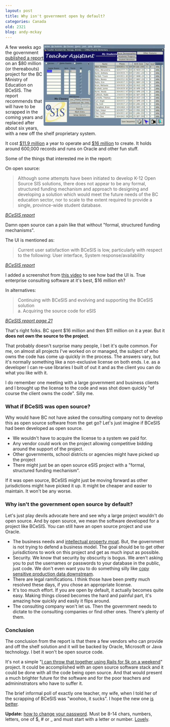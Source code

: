 ```yaml
---
layout: post
title: Why isn't government open by default?
categories: Canada
old: 2321
blog: andy-mckay
---
```

<img src="/files/bcesis.png" style="float: right" />
<p>A few weeks ago the government <a href="http://t.co/nJDitye7">published a report</a> on an $80 million (or thereabouts) project for the BC Ministry of Education on BCeSIS. The report recommends that will have to be scrapped in the coming years and replaced after about six years, with a new off the shelf proprietary system.</p>
<p>It cost <a href="http://www.kamloopsnews.ca/article/20110117/KAMLOOPS0101/301179972/-1/kamloops/education-minister-puts-future-of-bcesis-in-doubt">$11.9 million</a> a year to operate and <a href="http://www.cknw.com/Channels/Reg/NewsLocal/Story.aspx?ID=1539426">$16 million</a> to create. It holds around 600,000 records and runs on Oracle and other fun stuff.</p>
<p>Some of the things that interested me in the report:</p>
<p>On open source:</p>
<blockquote>Although some attempts have been initiated to develop K-12 Open Source SIS solutions, there does not appear to be any formal, structured funding mechanism and approach to designing and developing a solution which would meet the future needs of the BC education sector, nor to scale to the extent required to provide a single, province-wide student database.</blockquote>
<cite><a href="http://t.co/nJDitye7">BCeSIS report</a></cite>
<p>Damn open source can a pain like that without "formal, structured funding mechanisms".</p>
<p>The UI is mentioned as:</p>
<blockquote>Current user satisfaction with BCeSIS is low, particularly with respect to the following: User interface, System response/availability</blockquote>
<cite><a href="http://t.co/nJDitye7">BCeSIS report</a></cite>
<p>I added a screenshot from <a href="http://www.youtube.com/watch?v=TZXa5TibMlw">this video</a> to see how bad the UI is. True enterprise consulting software at it's best, $16 million eh?</p>
<p>In alternatives:</p>
<blockquote>Continuing with BCeSIS and evolving and supporting the BCeSIS solution<br/>
a.    Acquiring the source code for eSIS
</blockquote>
<cite><a href="http://t.co/nJDitye7">BCeSIS report page 21</a></cite>
<p>That's right folks. BC spent $16 million and then $11 million on it a year. But it <b>does not own the source to the project</b>.</p>
<p>That probably doesn't surprise many people, I bet it's quite common. For me, on almost all projects I've worked on or managed, the subject of who owns the code has come up quickly in the process. The answers vary, but it's normally something like a non-exclusive license on both ends. I.e. as a developer I can re-use libraries I built of out it and as the client you can do what you like with it.</p>
<p>I do remember one meeting with a large government and business clients and I brought up the license to the code and was shot down quickly "of course the client owns the code". Silly me.</p>
<h3>What if BCeSIS was open source?</h3>
<p>Why would have BC not have asked the consulting company not to develop this as open source software from the get go? Let's just imagine if BCeSIS had been developed as open source.</p>
<ul>
<li>We wouldn't have to acquire the license to a system we paid for.</li>
<li>Any vendor could work on the project allowing competitive bidding around the support of the project.</li>
<li>Other governments, school districts or agencies might have picked up the project</li>
<li>There might just be an open source eSIS project with a "formal, structured funding mechanism".</li>
</ul>
<p>If it was open source, BCeSIS might just be moving forward as other jurisdictions might have picked it up. It might be cheaper and easier to maintain. It won't be any worse.</p>
<h3>Why isn't the government open source by default?</h3>
<p>Let's just play devils advocate here and see why a large project wouldn't do open source. And by open source, we mean the software developed for a project like BCeSIS. You can still have an open source project and use Oracle.</p>
<ul>
<li>The business needs and <a href="http://www.investopedia.com/terms/e/economicmoat.asp#axzz1Zt0lfwaR">intellectual property moat</a>. But, the government is not trying to defend a business model. The goal should be to get other jurisdictions to work on this project and get as much input as possible.</li>
<li>Security. We know that security by obscurity is bogus. We aren't asking you to put the usernames or passwords to your database in the public, just code. We don't even want you to do something silly like <a href="http://www.versapay.com/company-news/pci-dss-compliance-why-merchants-need-to-care/">copy sensitive production data downstream</a>.</li>
<li>There are legal ramifications. I think those have been pretty much resolved these days, if you chose an appropriate license.</li>
<li>It's too much effort. If you are open by default, it actually becomes quite easy. Making things closed becomes the hard and painful part, it's amazing how quickly and easily it flips around.</li>
<li>The consulting company won't let us. Then the government needs to dictate to the consulting companies or find other ones. There's plenty of them.</li>
</ul>
<h3>Conclusion</h3>
<p>The conclusion from the report is that there a few vendors who can provide and off the shelf solution and it will be backed by Oracle, Microsoft or Java technology. I bet it won't be open source code.</p>
<p>It's not a simple "<a href="http://www.codinghorror.com/blog/2009/07/code-its-trivial.html">I can throw that together using Rails for 5k on a weekend</a>" project. It could be accomplished with an open source software stack and it could be done with all the code being open source. And that would present a much brighter future for the software and for the poor teachers and admininstrators who have to suffer it.</p>
<p>The brief informal poll of exactly one teacher, my wife, when I told her of the scrapping of BCeSIS was "woohoo, it sucks". I hope the new one <a href="http://www.youtube.com/watch?v=8PA4Vrpd5qA">is better</a>.</p>
<p><b>Update:</b> <a href="http://www.youtube.com/watch?v=fee1zxP83Zo">how to change your password</a>. Must be 8-14 chars, numbers, letters, one of $, # or _ and must start with a letter or number.  <a href="http://xkcd.com/936/">Lovely</a>.</p>